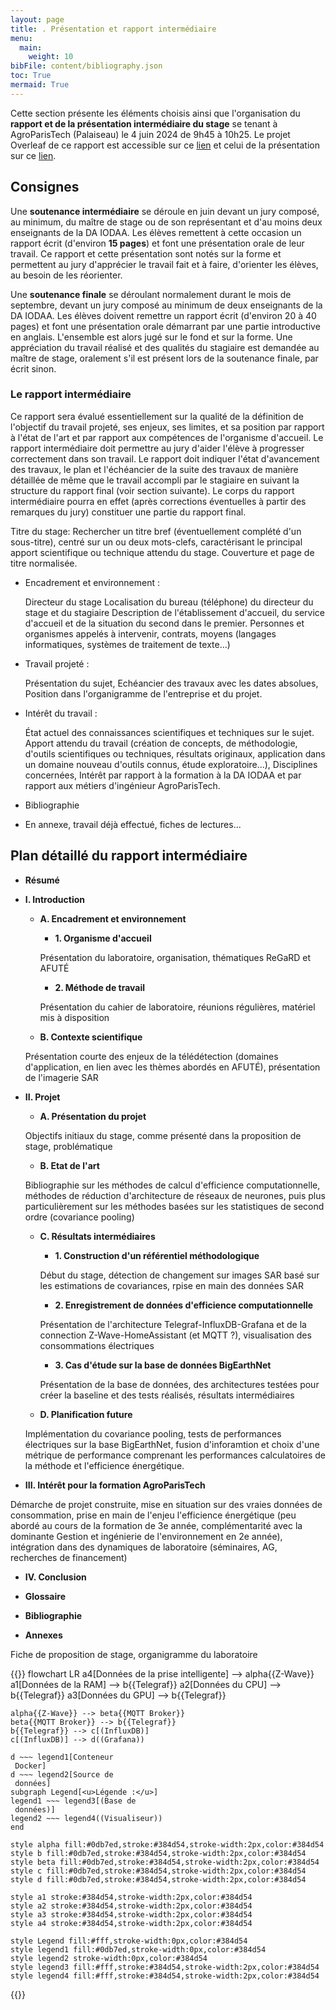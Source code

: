 ```yaml
---
layout: page
title: . Présentation et rapport intermédiaire
menu:
  main:
    weight: 10
bibFile: content/bibliography.json
toc: True
mermaid: True
---
```


Cette section présente les éléments choisis ainsi que l'organisation du __rapport et de la présentation intermédiaire du stage__ se tenant à AgroParisTech (Palaiseau) le 4 juin 2024 de 9h45 à 10h25. Le projet Overleaf de ce rapport est accessible sur ce [lien](https://www.overleaf.com/read/sshbhhgmzksm#fa7d2e) et celui de la présentation sur ce [lien](https://www.overleaf.com/read/gbywzhjpfrgb#587646).

<!--more-->

## Consignes

Une __soutenance intermédiaire__ se déroule en juin devant un jury composé, au minimum, du maître de stage ou de son représentant et d'au moins deux enseignants de la DA IODAA. Les élèves remettent à cette occasion un rapport écrit (d'environ __15 pages__) et font une présentation orale de leur travail. Ce rapport et cette présentation sont notés sur la forme et permettent au jury d'apprécier le travail fait et à faire, d'orienter les élèves, au besoin de les réorienter.

Une __soutenance finale__ se déroulant normalement durant le mois de septembre, devant un jury composé au minimum de deux enseignants de la DA IODAA. Les élèves doivent remettre un rapport écrit (d'environ 20 à 40 pages) et font une présentation orale démarrant par une partie introductive en anglais. L'ensemble est alors jugé sur le fond et sur la forme. Une appréciation du travail réalisé et des qualités du stagiaire est demandée au maître de stage, oralement s'il est présent lors de la soutenance finale, par écrit sinon.

### Le rapport intermédiaire

Ce rapport sera évalué essentiellement sur la qualité de la définition de l'objectif du travail projeté, ses enjeux, ses limites, et sa position par rapport à l'état de l'art et par rapport aux compétences de l'organisme d'accueil. Le rapport intermédiaire doit permettre au jury d'aider l'élève à progresser correctement dans son travail. Le rapport doit indiquer l'état d'avancement des travaux, le plan et l'échéancier de la suite des travaux de manière détaillée de même que le travail accompli par le stagiaire en suivant la structure du rapport final (voir section suivante). Le corps du rapport intermédiaire pourra en effet (après corrections éventuelles à partir des remarques du jury) constituer une partie du rapport final.

Titre du stage: Rechercher un titre bref (éventuellement complété d'un sous-titre), centré sur un ou deux mots-clefs, caractérisant le principal apport scientifique ou technique attendu du stage.
Couverture et page de titre normalisée.

* Encadrement et environnement :

    Directeur du stage
    Localisation du bureau (téléphone) du directeur du stage et du stagiaire
    Description de l'établissement d'accueil, du service d'accueil et de la situation du second dans le premier.
    Personnes et organismes appelés à intervenir, contrats, moyens (langages informatiques, systèmes de traitement de texte...)

* Travail projeté :

    Présentation du sujet,
    Echéancier des travaux avec les dates absolues,
    Position dans l'organigramme de l'entreprise et du projet.

* Intérêt du travail :

    État actuel des connaissances scientifiques et techniques sur le sujet.
    Apport attendu du travail (création de concepts, de méthodologie, d'outils scientifiques ou techniques, résultats originaux, application dans un domaine nouveau d'outils connus, étude exploratoire...),
    Disciplines concernées,
    Intérêt par rapport à la formation à la DA IODAA et par rapport aux métiers d'ingénieur AgroParisTech.

* Bibliographie

* En annexe, travail déjà effectué, fiches de lectures...


## Plan détaillé du rapport intermédiaire

* __Résumé__

* __I. Introduction__

    * __A. Encadrement et environnement__

        * __1. Organisme d'accueil__

        Présentation du laboratoire, organisation, thématiques ReGaRD et AFUTÉ

        * __2. Méthode de travail__

        Présentation du cahier de laboratoire, réunions régulières, matériel mis à disposition

    * __B. Contexte scientifique__

    Présentation courte des enjeux de la télédétection (domaines d'application, en lien avec les thèmes abordés en AFUTÉ), présentation de l'imagerie SAR

* __II. Projet__

    * __A. Présentation du projet__

    Objectifs initiaux du stage, comme présenté dans la proposition de stage, problématique

    * __B. Etat de l'art__

    Bibliographie sur les méthodes de calcul d'efficience computationnelle, méthodes de réduction d'architecture de réseaux de neurones, puis plus particulièrement sur les méthodes basées sur les statistiques de second ordre (covariance pooling)

    * __C. Résultats intermédiaires__

        * __1. Construction d'un référentiel méthodologique__

        Début du stage, détection de changement sur images SAR basé sur les estimations de covariances, rpise en main des données SAR 

        * __2. Enregistrement de données d'efficience computationnelle__
        
        Présentation de l'architecture Telegraf-InfluxDB-Grafana et de la connection Z-Wave-HomeAssistant (et MQTT ?), visualisation des consommations électriques

        * __3. Cas d'étude sur la base de données BigEarthNet__

        Présentation de la base de données, des architectures testées pour créer la baseline et des tests réalisés, résultats intermédiaires

    * __D. Planification future__

    Implémentation du covariance pooling, tests de performances électriques sur la base BigEarthNet, fusion d'inforamtion et choix d'une métrique de performance comprenant les performances calculatoires de la méthode et l'efficience énergétique.

* __III. Intérêt pour la formation AgroParisTech__

Démarche de projet construite, mise en situation sur des vraies données de consommation, prise en main de l'enjeu l'efficience énergétique (peu abordé au cours de la formation de 3e année, complémentarité avec la dominante Gestion et ingénierie de l'environnement en 2e année), intégration dans des dynamiques de laboratoire (séminaires, AG, recherches de financement)

* __IV. Conclusion__

* __Glossaire__

* __Bibliographie__

* __Annexes__

Fiche de proposition de stage, organigramme du laboratoire

{{<mermaid>}}
flowchart LR
    a4[Données de la
     prise intelligente] --> alpha{{Z-Wave}}
    a1[Données de la RAM] --> b{{Telegraf}}
    a2[Données du CPU] --> b{{Telegraf}}
    a3[Données du GPU] --> b{{Telegraf}}
    
    alpha{{Z-Wave}} --> beta{{MQTT Broker}}
    beta{{MQTT Broker}} --> b{{Telegraf}}
    b{{Telegraf}} --> c[(InfluxDB)]
    c[(InfluxDB)] --> d((Grafana))

    d ~~~ legend1[Conteneur
     Docker]
    d ~~~ legend2[Source de
     données]
    subgraph Legend[<u>Légende :</u>]
    legend1 ~~~ legend3[(Base de
     données)]
    legend2 ~~~ legend4((Visualiseur))
    end

    style alpha fill:#0db7ed,stroke:#384d54,stroke-width:2px,color:#384d54
    style b fill:#0db7ed,stroke:#384d54,stroke-width:2px,color:#384d54
    style beta fill:#0db7ed,stroke:#384d54,stroke-width:2px,color:#384d54
    style c fill:#0db7ed,stroke:#384d54,stroke-width:2px,color:#384d54
    style d fill:#0db7ed,stroke:#384d54,stroke-width:2px,color:#384d54
    
    style a1 stroke:#384d54,stroke-width:2px,color:#384d54
    style a2 stroke:#384d54,stroke-width:2px,color:#384d54
    style a3 stroke:#384d54,stroke-width:2px,color:#384d54
    style a4 stroke:#384d54,stroke-width:2px,color:#384d54

    style Legend fill:#fff,stroke-width:0px,color:#384d54
    style legend1 fill:#0db7ed,stroke-width:0px,color:#384d54
    style legend2 stroke-width:0px,color:#384d54
    style legend3 fill:#fff,stroke:#384d54,stroke-width:2px,color:#384d54
    style legend4 fill:#fff,stroke:#384d54,stroke-width:2px,color:#384d54
    
{{</mermaid>}}

